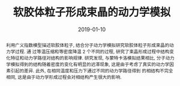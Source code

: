 ---
title: 软胶体粒子形成束晶的动力学模拟
authors:
- 马兰
- 容婧婧
- 朱有亮
- 黄以能
- 孙昭艳
date: '2019-01-10'
doi: 10.7503/cjcu20180323
publish_types: ['期刊文章']
publication: 高等学校化学学报
abstract: 利用广义指数模型描述软胶体粒子, 结合分子动力学模拟研究软胶体粒子形成束晶的动力学过程. 通  过等温压缩和等密度降温 2  个不同的过程, 研究了束晶形成过程中结构变化特征和动力学路径对结构的影响规律. 研究发现, 与蒙特卡洛模拟结果相比,  分子动力学模拟得到的结构随着密度的变化有明显的迟滞现象, 这是由于考虑了真实的动力学因素引起的差异. 此外,  在相同温度和压力下通过不同的动力学路径得到  的相结构不完全相同, 这是由于动力学形成过程会对相结构产生很大的影响.
url_pdf: http://www.cjcu.jlu.edu.cn/CN/10.7503/cjcu20180323
---